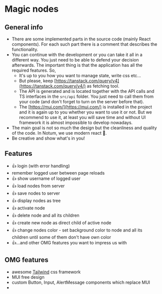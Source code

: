 # Magic nodes

## General info

- There are some implemented parts in the source code (mainly React components). For each such part there is a comment that describes the functionality.
- You can continue with the development or you can take it all in a different way. You just need to be able to defend your decision afterwards. The important thing is that the application has all the required features. So,
  - It's up to you how you want to manage state, write css etc...
  - But please, keep [https://tanstack.com/query/v4](https://tanstack.com/query/v4/) as fetching tool.
  - The API is generated and is located together with the API calls and TS interfaces in the `src/api` folder. You just need to call them from your code (and don't forget to turn on the server before that).
  - The [https://mui.com/](https://mui.com/) is installed in the project and it is again up to you whether you want to use it or not. But we recommend to use it, at least you will save time and without UI framework it is almost impossible to develop nowadays.
- The main goal is not so much the design but the cleanliness and quality of the code. In Notum, we use modern react 💪.
- Be creative and show what's in you!

## Features

- 👍 login (with error handling)
- remember logged user between page reloads
- 👍 show username of logged user
- 👍 load nodes from server
- 👍 save nodes to server
- 👍 display nodes as tree
- 👍 activate node
- 👍 delete node and all its children
- 👍 create new node as direct child of active node
- 👍 change nodes color - set background color to node and all its children until some of them don't have own color
- 👍...and other OMG features you want to impress us with

## OMG features

- awesome [Tailwind](https://tailwindcss.com/) css framework
- MUI free design
- custom Button, Input, AlertMessage components which replace MUI
-
